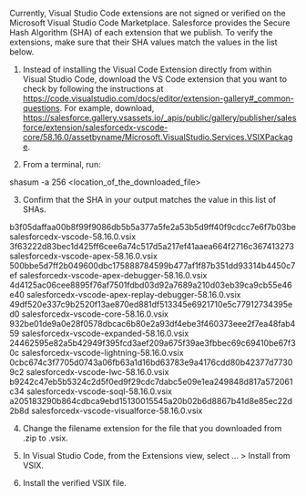 Currently, Visual Studio Code extensions are not signed or verified on the
Microsoft Visual Studio Code Marketplace. Salesforce provides the Secure Hash
Algorithm (SHA) of each extension that we publish. To verify the extensions,
make sure that their SHA values match the values in the list below.

1. Instead of installing the Visual Code Extension directly from within Visual
   Studio Code, download the VS Code extension that you want to check by
   following the instructions at
   https://code.visualstudio.com/docs/editor/extension-gallery#_common-questions.
   For example, download,
   https://salesforce.gallery.vsassets.io/_apis/public/gallery/publisher/salesforce/extension/salesforcedx-vscode-core/58.16.0/assetbyname/Microsoft.VisualStudio.Services.VSIXPackage.

2. From a terminal, run:

shasum -a 256 <location_of_the_downloaded_file>

3. Confirm that the SHA in your output matches the value in this list of SHAs.

b3f05daffaa00b8f99f9086db5b5a377a5fe2a53b5d9ff40f9cdcc7e6f7b03be  salesforcedx-vscode-58.16.0.vsix
3f63222d83bec1d425ff6cee6a74c517d5a217ef41aaea664f2716c367413273  salesforcedx-vscode-apex-58.16.0.vsix
500bbe5d7ff2b049600dbc175888784599b477af1f87b351dd93314b4450c7ef  salesforcedx-vscode-apex-debugger-58.16.0.vsix
4d4125ac06cee8895f76af7501fdbd03d92a7689a210d03eb39ca9cb55e46e40  salesforcedx-vscode-apex-replay-debugger-58.16.0.vsix
49df520e337c9b2520f13ae870ed881df513345e6921710e5c77912734395ed0  salesforcedx-vscode-core-58.16.0.vsix
932be01de9a0e28f0578dbcac6b80e2a93df4ebe3f460373eee2f7ea48fab459  salesforcedx-vscode-expanded-58.16.0.vsix
24462595e82a5b42949f395fcd3aef209a675f39ae3fbbec69c69410be67f30c  salesforcedx-vscode-lightning-58.16.0.vsix
0cbc674c3f7705d0743a06fb63a1d16bd63783e9a4176cdd80b42377d77309c2  salesforcedx-vscode-lwc-58.16.0.vsix
b9242c47eb5b5324c2d5f0ed9f29cdc7dabc5e09e1ea249848d817a572061c34  salesforcedx-vscode-soql-58.16.0.vsix
a205183290b864cdbca9ebd15130015545a20b02b6d8867b41d8e85ec22d2b8d  salesforcedx-vscode-visualforce-58.16.0.vsix


4. Change the filename extension for the file that you downloaded from .zip to
.vsix.

5. In Visual Studio Code, from the Extensions view, select ... > Install from
VSIX.

6. Install the verified VSIX file.

